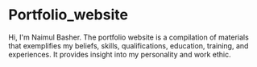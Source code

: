 # Portfolio_website
Hi, I'm Naimul Basher. The portfolio  website is a compilation of materials that exemplifies my beliefs, skills, qualifications, education, training, and experiences. It provides insight into my personality and work ethic.
